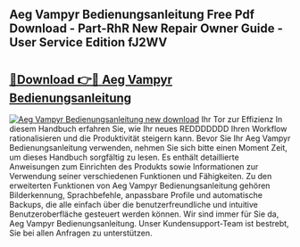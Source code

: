 ## Aeg Vampyr Bedienungsanleitung Free Pdf Download - Part-RhR New Repair Owner Guide - User Service Edition fJ2WV

# <h2><a href="http://df1u5nq.blite.top/?on=Aeg+Vampyr+Bedienungsanleitung">🔗Download 👉🔴 Aeg Vampyr Bedienungsanleitung</a></h2>

[![Aeg Vampyr Bedienungsanleitung new download](https://i.imgur.com/lujVjoI.png)](http://df1u5nq.blite.top/?on=Aeg+Vampyr+Bedienungsanleitung)
Ihr Tor zur Effizienz In diesem Handbuch erfahren Sie, wie Ihr neues REDDDDDDD Ihren Workflow rationalisieren und die Produktivität steigern kann. Bevor Sie Ihr Aeg Vampyr Bedienungsanleitung verwenden, nehmen Sie sich bitte einen Moment Zeit, um dieses Handbuch sorgfältig zu lesen. Es enthält detaillierte Anweisungen zum Einrichten des Produkts sowie Informationen zur Verwendung seiner verschiedenen Funktionen und Fähigkeiten. Zu den erweiterten Funktionen von Aeg Vampyr Bedienungsanleitung gehören Bilderkennung, Sprachbefehle, anpassbare Profile und automatische Backups, die alle einfach über die benutzerfreundliche und intuitive Benutzeroberfläche gesteuert werden können. Wir sind immer für Sie da, Aeg Vampyr Bedienungsanleitung. Unser Kundensupport-Team ist bestrebt, Sie bei allen Anfragen zu unterstützen.
